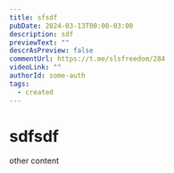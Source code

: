 ```yaml
---
title: sfsdf
pubDate: 2024-03-13T00:00-03:00
description: sdf
previewText: ""
descrAsPreview: false
commentUrl: https://t.me/slsfreedom/284
videoLink: ""
authorId: some-auth
tags:
  - created
---
```

# sdfsdf

other content
